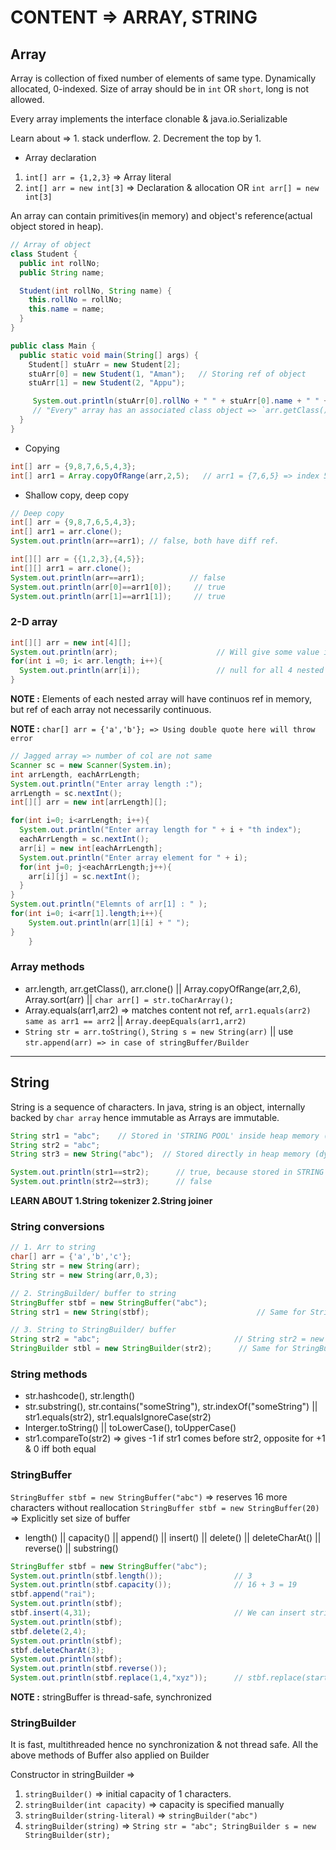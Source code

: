 
# CONTENT => ARRAY, STRING

## Array

Array is collection of fixed number of elements of same type. Dynamically allocated, 0-indexed. Size of array should be in `int` OR `short`, long is not allowed.

Every array implements the interface clonable & java.io.Serializable

Learn about => 1. stack underflow. 2. Decrement the top by 1.

- Array declaration

1. `int[] arr = {1,2,3}` => Array literal
2. `int[] arr = new int[3]` => Declaration & allocation OR `int arr[] = new int[3]`


An array can contain primitives(in memory) and object's reference(actual object stored in heap).

```java
// Array of object
class Student {
  public int rollNo;
  public String name;

  Student(int rollNo, String name) { 
    this.rollNo = rollNo;
    this.name = name;
  }
}

public class Main {
  public static void main(String[] args) {
    Student[] stuArr = new Student[2];
    stuArr[0] = new Student(1, "Aman");   // Storing ref of object
    stuArr[1] = new Student(2, "Appu");

     System.out.println(stuArr[0].rollNo + " " + stuArr[0].name + " " +  stuArr.getClass());
     // "Every" array has an associated class object => `arr.getClass()`
  }
}

```

- Copying

```java
int[] arr = {9,8,7,6,5,4,3};
int[] arr1 = Array.copyOfRange(arr,2,5);   // arr1 = {7,6,5} => index 5 excluded
```

- Shallow copy, deep copy

```java
// Deep copy
int[] arr = {9,8,7,6,5,4,3};
int[] arr1 = arr.clone();
System.out.println(arr==arr1); // false, both have diff ref.
```

```java
int[][] arr = {{1,2,3},{4,5}};
int[][] arr1 = arr.clone();
System.out.println(arr==arr1);          // false
System.out.println(arr[0]==arr1[0]);     // true
System.out.println(arr[1]==arr1[1]);     // true
```

### 2-D array

```java
int[][] arr = new int[4][];
System.out.println(arr);                      // Will give some value i.e. ref
for(int i =0; i< arr.length; i++){
  System.out.println(arr[i]);                 // null for all 4 nested arrays
}
```
**NOTE :** Elements of each nested array will have continuos ref in memory, but ref of each array not necessarily continuous.

**NOTE :** `char[] arr = {'a','b'}; => Using double quote here will throw error`
```java
// Jagged array => number of col are not same 
Scanner sc = new Scanner(System.in);
int arrLength, eachArrLength;
System.out.println("Enter array length :");
arrLength = sc.nextInt();
int[][] arr = new int[arrLength][];

for(int i=0; i<arrLength; i++){
  System.out.println("Enter array length for " + i + "th index");
  eachArrLength = sc.nextInt();
  arr[i] = new int[eachArrLength];
  System.out.println("Enter array element for " + i);
  for(int j=0; j<eachArrLength;j++){
    arr[i][j] = sc.nextInt();
  }
}
System.out.println("Elemnts of arr[1] : " );
for(int i=0; i<arr[1].length;i++){
    System.out.println(arr[1][i] + " ");
}
	}

```

### Array methods

- arr.length, arr.getClass(), arr.clone() || Array.copyOfRange(arr,2,6), Array.sort(arr) || `char arr[] = str.toCharArray();`
- Array.equals(arr1,arr2) => matches content not ref, `arr1.equals(arr2)  same as arr1 == arr2` || `Array.deepEquals(arr1,arr2)`
- `String str = arr.toString()`, `String s = new String(arr)` || use `str.append(arr) => in case of stringBuffer/Builder`



-----

## String

String is a sequence of characters. In java, string is an object, internally backed by `char array` hence immutable as Arrays are immutable.

```java
String str1 = "abc";    // Stored in 'STRING POOL' inside heap memory (optimized memory allocation - refer same ref if already there )
String str2 = "abc";
String str3 = new String("abc");  // Stored directly in heap memory (dynamically allocated)

System.out.println(str1==str2);      // true, because stored in STRING POOL, having same content so ref of str1&str2 are same
System.out.println(str2==str3);      // false

```

**LEARN  ABOUT 1.String tokenizer 2.String joiner**

### String conversions

```java
// 1. Arr to string
char[] arr = {'a','b','c'};
String str = new String(arr);
String str = new String(arr,0,3);

// 2. StringBuilder/ buffer to string
StringBuffer stbf = new StringBuffer("abc");
String str1 = new String(stbf);                        // Same for StringBuilder

// 3. String to StringBuilder/ buffer 
String str2 = "abc";                              // String str2 = new String("abc"); 
StringBuilder stbl = new StringBuilder(str2);      // Same for StringBuffer

```

### String methods

- str.hashcode(), str.length()
- str.substring(), str.contains("someString"), str.indexOf("someString") || str1.equals(str2), str1.equalsIgnoreCase(str2) 
- Interger.toString() || toLowerCase(), toUpperCase()
- str1.compareTo(str2) => gives -1 if str1 comes before str2, opposite for +1 & 0 iff both equal

### StringBuffer 

`StringBuffer stbf = new StringBuffer("abc")` => reserves 16 more characters without reallocation
`StringBuffer stbf = new StringBuffer(20)` => Explicitly set size of buffer

- length() || capacity() || append() || insert() || delete() || deleteCharAt() || reverse() || substring()

```java
StringBuffer stbf = new StringBuffer("abc");
System.out.println(stbf.length());                // 3
System.out.println(stbf.capacity());              // 16 + 3 = 19
stbf.append("rai");
System.out.println(stbf);
stbf.insert(4,31);                                // We can insert string, array & numeric content as well
System.out.println(stbf);
stbf.delete(2,4);
System.out.println(stbf);
stbf.deleteCharAt(3);
System.out.println(stbf);
System.out.println(stbf.reverse());
System.out.println(stbf.replace(1,4,"xyz"));      // stbf.replace(start,end,"")

```

**NOTE :** stringBuffer is thread-safe, synchronized

### StringBuilder

It is fast, multithreaded hence no synchronization & not thread safe. All the above methods of Buffer also applied on Builder

Constructor in stringBuilder =>

1. `stringBuilder()` => initial capacity of 1 characters.
2. `stringBuilder(int capacity)` => capacity is specified manually
3. `stringBuilder(string-literal)` => `stringBuilder("abc")` 
4. `stringBuilder(string)` => `String str = "abc"; StringBuilder s = new StringBuilder(str);`


